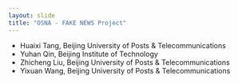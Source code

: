 ```yaml
---
layout: slide
title: "OSNA - FAKE NEWS Project"
---
```


* Huaixi Tang, Beijing University of Posts & Telecommunications  
* Yuhan Qin, Beijing Institute of Technology   
* Zhicheng Liu, Beijing University of Posts & Telecommunications  
* Yixuan Wang, Beijing University of Posts & Telecommunications  


